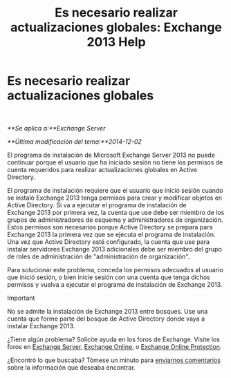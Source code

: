 ﻿---
title: 'Es necesario realizar actualizaciones globales: Exchange 2013 Help'
TOCTitle: Es necesario realizar actualizaciones globales
ms:assetid: 0530f3c6-6fa6-456b-a33a-f3d2f7eaa2ef
ms:mtpsurl: https://technet.microsoft.com/es-es/library/ms.exch.setupreadiness.globalupdaterequired(v=EXCHG.150)
ms:contentKeyID: 48267760
ms.date: 04/23/2018
mtps_version: v=EXCHG.150
ms.translationtype: HT
---

# Es necesario realizar actualizaciones globales

 

_**Se aplica a:**Exchange Server_

_**Última modificación del tema:**2014-12-02_

El programa de instalación de Microsoft Exchange Server 2013 no puede continuar porque el usuario que ha iniciado sesión no tiene los permisos de cuenta requeridos para realizar actualizaciones globales en Active Directory.

El programa de instalación requiere que el usuario que inició sesión cuando se instaló Exchange 2013 tenga permisos para crear y modificar objetos en Active Directory. Si va a ejecutar el programa de instalación de Exchange 2013 por primera vez, la cuenta que use debe ser miembro de los grupos de administradores de esquema y administradores de organización. Estos permisos son necesarios porque Active Directory se prepara para Exchange 2013 la primera vez que se ejecuta el programa de instalación. Una vez que Active Directory esté configurado, la cuenta que use para instalar servidores Exchange 2013 adicionales debe ser miembro del grupo de roles de administración de "administración de organización".

Para solucionar este problema, conceda los permisos adecuados al usuario que inició sesión, o bien inicie sesión con una cuenta que tenga dichos permisos y vuelva a ejecutar el programa de instalación de Exchange 2013.


> [!IMPORTANT]
> No se admite la instalación de Exchange&nbsp;2013 entre bosques. Use una cuenta que forme parte del bosque de Active Directory donde vaya a instalar Exchange&nbsp;2013.



¿Tiene algún problema? Solicite ayuda en los foros de Exchange. Visite los foros en [Exchange Server](https://go.microsoft.com/fwlink/p/?linkid=60612), [Exchange Online](https://go.microsoft.com/fwlink/p/?linkid=267542), o [Exchange Online Protection](https://go.microsoft.com/fwlink/p/?linkid=285351).

¿Encontró lo que buscaba? Tómese un minuto para [enviarnos comentarios](mailto:exsetuphelpfeedback@microsoft.com?subject=exchange%202013%20setup%20help%20feedbac) sobre la información que deseaba encontrar.

